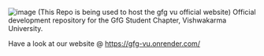 ![image](https://github.com/user-attachments/assets/5dacc23c-9100-48bc-b281-45512253a7cd)
(This Repo is being used to host the gfg vu official website)
Official development repository for the GfG Student Chapter, Vishwakarma University.

Have a look at our website @ https://gfg-vu.onrender.com/
